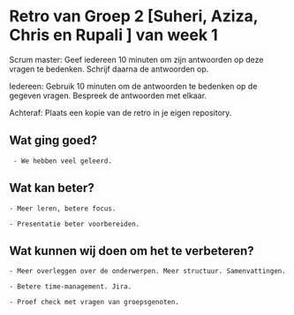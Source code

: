 # Retro van Groep 2 [Suheri, Aziza, Chris en Rupali ] van week 1

Scrum master: Geef iedereen 10 minuten om zijn antwoorden op deze vragen te bedenken. Schrijf daarna de antwoorden op.

Iedereen: Gebruik 10 minuten om de antwoorden te bedenken op de gegeven vragen. Bespreek de antwoorden met elkaar.

Achteraf: Plaats een kopie van de retro in je eigen repository.

## Wat ging goed?

     - We hebben veel geleerd. 

## Wat kan beter?

    - Meer leren, betere focus.

    - Presentatie beter voorbereiden.

## Wat kunnen wij doen om het te verbeteren?

    - Meer overleggen over de onderwerpen. Meer structuur. Samenvattingen. 
    
    - Betere time-management. Jira.

    - Proef check met vragen van groepsgenoten.

